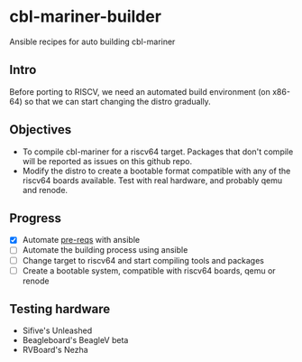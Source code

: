 # cbl-mariner-builder
Ansible recipes for auto building cbl-mariner

## Intro

Before porting to RISCV, we need an automated build environment (on x86-64) so that we can start changing the distro gradually.

## Objectives

- To compile cbl-mariner for a riscv64 target. Packages that don't compile will be reported as issues on this github repo.
- Modify the distro to create a bootable format compatible with any of the riscv64 boards available. Test with real hardware, and probably qemu and renode.

## Progress

- [x] Automate [pre-reqs](https://github.com/microsoft/CBL-Mariner/blob/1.0/toolkit/docs/building/prerequisites.md) with ansible
- [ ] Automate the building process using ansible
- [ ] Change target to riscv64 and start compiling tools and packages
- [ ] Create a bootable system, compatible with riscv64 boards, qemu or renode

## Testing hardware
- Sifive's Unleashed
- Beagleboard's BeagleV beta
- RVBoard's Nezha

